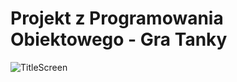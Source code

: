 # Projekt z Programowania Obiektowego - Gra Tanky

![TitleScreen](https://kamach12.github.io/images/TankyScreen1.png)
